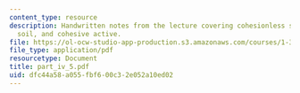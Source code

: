 ```yaml
---
content_type: resource
description: Handwritten notes from the lecture covering cohesionless soil, cohesive
  soil, and cohesive active.
file: https://ol-ocw-studio-app-production.s3.amazonaws.com/courses/1-361-advanced-soil-mechanics-fall-2004/dfc44a58a055fbf600c32e052a10ed02_part_iv_5.pdf
file_type: application/pdf
resourcetype: Document
title: part_iv_5.pdf
uid: dfc44a58-a055-fbf6-00c3-2e052a10ed02
---
```

